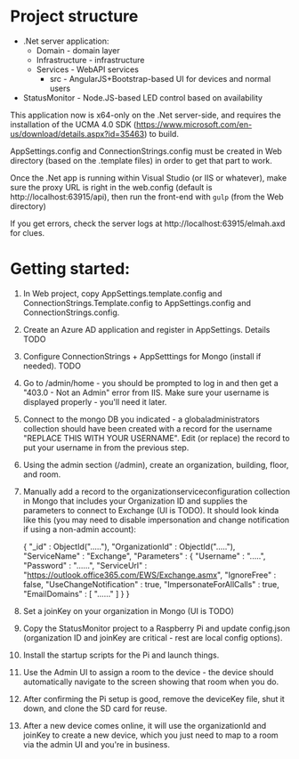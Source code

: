# Project structure

- .Net server application:
  - Domain - domain layer
  - Infrastructure - infrastructure
  - Services - WebAPI services
    - src - AngularJS+Bootstrap-based UI for devices and normal users
- StatusMonitor - Node.JS-based LED control based on availability

This application now is x64-only on the .Net server-side, and requires the installation of the UCMA 4.0 SDK (https://www.microsoft.com/en-us/download/details.aspx?id=35463) to build.

AppSettings.config and ConnectionStrings.config must be created in Web directory (based on the .template files) in order to get that part to work.

Once the .Net app is running within Visual Studio (or IIS or whatever), make sure the proxy URL is right in the web.config (default is http://localhost:63915/api),
then run the front-end with `gulp` (from the Web directory)

If you get errors, check the server logs at http://localhost:63915/elmah.axd for clues.  

# Getting started:

  1. In Web project, copy AppSettings.template.config and ConnectionStrings.Template.config to AppSettings.config and ConnectionStrings.config.
  2. Create an Azure AD application and register in AppSettings.  Details TODO
  3. Configure ConnectionStrings + AppSetttings for Mongo (install if needed).  TODO
  4. Go to /admin/home - you should be prompted to log in and then get a "403.0 - Not an Admin" error from IIS.  Make sure your username is displayed properly - you'll need it later.
  5. Connect to the mongo DB you indicated - a globaladministrators collection should have been created with a record for the username "REPLACE THIS WITH YOUR USERNAME".  Edit (or replace) the record to put your username in from the previous step.
  6. Using the admin section (/admin), create an organization, building, floor, and room.
  7. Manually add a record to the organizationserviceconfiguration collection in Mongo that includes your Organization ID and supplies the parameters to connect to Exchange (UI is TODO).  It should look kinda like this (you may need to disable impersonation and change notification if using a non-admin account):

		{
			"_id" : ObjectId("....."),
			"OrganizationId" : ObjectId("....."),
			"ServiceName" : "Exchange",
			"Parameters" : {
				"Username" : ".....",
				"Password" : "......",
				"ServiceUrl" : "https://outlook.office365.com/EWS/Exchange.asmx",
				"IgnoreFree" : false,
				"UseChangeNotification" : true,
				"ImpersonateForAllCalls" : true,
				"EmailDomains" : [ 
					"......"
				]
			}
		}

  8. Set a joinKey on your organization in Mongo (UI is TODO)
  9. Copy the StatusMonitor project to a Raspberry Pi and update config.json (organization ID and joinKey are critical - rest are local config options).
  10. Install the startup scripts for the Pi and launch things.
  11. Use the Admin UI to assign a room to the device - the device should automatically navigate to the screen showing that room when you do.
  12. After confirming the Pi setup is good, remove the deviceKey file, shut it down, and clone the SD card for reuse.
  13. After a new device comes online, it will use the organizationId and joinKey to create a new device, which you just need to map to a room via the admin UI and you're in business.